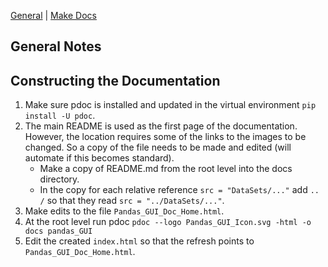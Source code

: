 [General](#general-notes) | [Make Docs](#constructing-the-documentation)
## General Notes

## Constructing the Documentation

1. Make sure pdoc is installed and updated in the virtual environment `pip 
   install -U pdoc`.
2. The main README is used as the first page of the documentation. However, 
   the location requires some of the links to the images to be changed. So 
   a copy of the file needs to be made and edited (will automate if this 
   becomes standard).
    * Make a copy of README.md from the root level into the docs directory.
    * In the copy for each relative reference `src = "DataSets/..."` add `..
      /` so that 
      they read `src = "../DataSets/..."`.
3. Make edits to the file `Pandas_GUI_Doc_Home.html`.
4. At the root level run pdoc `pdoc --logo Pandas_GUI_Icon.svg -html -o 
   docs pandas_GUI`
5. Edit the created `index.html` so that the refresh points to 
   `Pandas_GUI_Doc_Home.html`.
